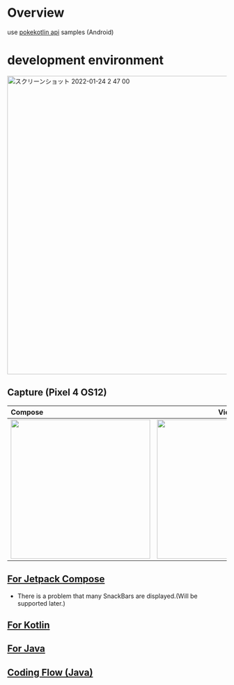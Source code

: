 # Overview

use [pokekotlin api](https://github.com/PokeAPI/pokekotlin) samples (Android)

# development environment

<img width="686" alt="スクリーンショット 2022-01-24 2 47 00" src="https://user-images.githubusercontent.com/16476224/150691098-abe2be92-8975-428f-b4e4-377e6b6ca8e6.png">

## Capture (Pixel 4 OS12)

| Compose | View |
|:---|:---:|
|<img src="https://user-images.githubusercontent.com/16476224/150693621-cc3b17f2-3e2a-4126-b2b3-601f62e2eda3.gif" width=320 /> |<img src="https://user-images.githubusercontent.com/16476224/150690345-e3549103-b083-4072-b0c7-f084a1d2372d.gif" width=320 /> |

## [For Jetpack Compose](https://github.com/LeoAndo/andorid-pokekotlin-samples/tree/main/PokeKotlinApiComposeSample)
- There is a problem that many SnackBars are displayed.(Will be supported later.)

## [For Kotlin](https://github.com/LeoAndo/andorid-pokekotlin-samples/tree/main/PokeKotlinApiSample2)

## [For Java](https://github.com/LeoAndo/andorid-pokekotlin-samples/tree/main/PokeKotlinApiSample)

## [Coding Flow (Java)](https://www.youtube.com/watch?v=cDr-HNMeFww)
